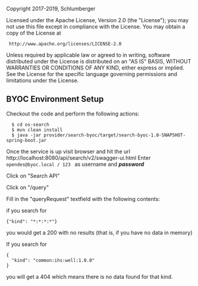 Copyright 2017-2019, Schlumberger

Licensed under the Apache License, Version 2.0 (the "License");
you may not use this file except in compliance with the License.
You may obtain a copy of the License at

     http://www.apache.org/licenses/LICENSE-2.0

Unless required by applicable law or agreed to in writing, software
distributed under the License is distributed on an "AS IS" BASIS,
WITHOUT WARRANTIES OR CONDITIONS OF ANY KIND, either express or implied.
See the License for the specific language governing permissions and
limitations under the License.

## BYOC Environment Setup
Checkout the code and perform the following actions: 
```shell script
  $ cd os-search  
  $ mvn clean install
  $ java -jar provider/search-byoc/target/search-byoc-1.0-SNAPSHOT-spring-boot.jar  
```
Once the service is up visit browser and hit the url http://localhost:8080/api/search/v2/swagger-ui.html
Enter ```opendes@byoc.local / 123 ``` as username and ***password***

Click on "Search API"

Click on "/query"

Fill in the "queryRequest" textfield with the following contents:

 if you search for 
 ```shell script
 {"kind": "*:*:*:*"}
```
you would get a 200 with no results (that is, if you have no data in memory)

If you search for
```shell script
{
  "kind": "common:ihs:well:1.0.0"
}
```
you will get a 404 which means there is no data found for that kind. 
